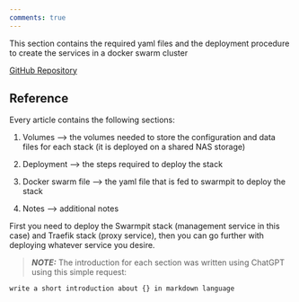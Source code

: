 ```yaml
---
comments: true
---
```


This section contains the required yaml files and the deployment procedure to create the services in a docker swarm cluster

[GitHub Repository](https://github.com/karam-ajaj/portainer-compose)

## Reference
Every article contains the following sections:

1. Volumes --> the volumes needed to store the configuration and data files for each stack (it is deployed on a shared NAS storage)

2. Deployment --> the steps required to deploy the stack

3. Docker swarm file --> the yaml file that is fed to swarmpit to deploy the stack

4. Notes --> additional notes

First you need to deploy the Swarmpit stack (management service in this case) and Traefik stack (proxy service), then you can go further with deploying whatever service you desire.

> **_NOTE:_** The introduction for each section was written using ChatGPT using this simple request:
``` 
write a short introduction about {} in markdown language 
```